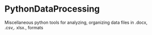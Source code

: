 # PythonDataProcessing
Miscellaneous python tools for analyzing, organizing data files in .docx, .csv,. xlsx., formats
